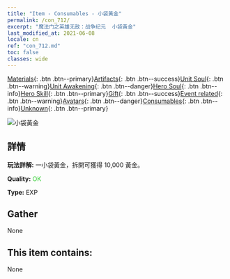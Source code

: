 ```yaml
---
title: "Item - Consumables - 小袋黃金"
permalink: /con_712/
excerpt: "魔法门之英雄无敌：战争纪元  小袋黃金"
last_modified_at: 2021-06-08
locale: cn
ref: "con_712.md"
toc: false
classes: wide
---
```

 [Materials](/ItemsCN/){: .btn .btn--primary}[Artifacts](/ItemsCN/Artifacts/){: .btn .btn--success}[Unit Soul](/ItemsCN/UnitSoul/){: .btn .btn--warning}[Unit Awakening](/ItemsCN/UnitAwakening/){: .btn .btn--danger}[Hero Soul](/ItemsCN/HeroSoul/){: .btn .btn--info}[Hero Skill](/ItemsCN/HeroSkill/){: .btn .btn--primary}[Gift](/ItemsCN/Gift/){: .btn .btn--success}[Event related](/ItemsCN/Events/){: .btn .btn--warning}[Avatars](/ItemsCN/Avatars/){: .btn .btn--danger}[Consumables](/ItemsCN/Consumables/){: .btn .btn--info}[Unknown](/ItemsCN/Unknown/){: .btn .btn--primary}

 ![小袋黃金](/images/t/i_510.png)

## 詳情
 **玩法詳解:** 一小袋黃金，拆開可獲得 10,000 黃金。

 **Quality:** <span style="color: #32CD32">OK</span>

 **Type:** EXP

## Gather

  None

## This item contains:

  None

